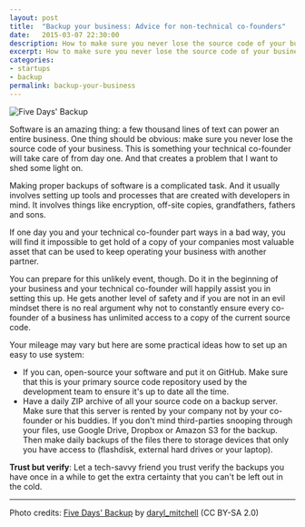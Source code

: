 ```yaml
---
layout: post
title:  "Backup your business: Advice for non-technical co-founders"
date:   2015-03-07 22:30:00
description: How to make sure you never lose the source code of your business.
excerpt: How to make sure you never lose the source code of your business.
categories:
- startups
- backup
permalink: backup-your-business
---
```


![Five Days' Backup](https://farm2.staticflickr.com/1387/1199598508_44cad279a1_z.jpg?zz=1)

Software is an amazing thing: a few thousand lines of text can power an entire business. One thing should be obvious: make sure you never lose the source code of your business. This is something your technical co-founder will take care of from day one. And that creates a problem that I want to shed some light on.

Making proper backups of software is a complicated task. And it usually involves setting up tools and processes that are created with developers in mind. It involves things like encryption, off-site copies, grandfathers, fathers and sons. 

If one day you and your technical co-founder part ways in a bad way, you will find it impossible to get hold of a copy of your companies most valuable asset that can be used to keep operating your business with another partner.

You can prepare for this unlikely event, though. Do it in the beginning of your business and your technical co-founder will happily assist you in setting this up. He gets another level of safety and if you are not in an evil mindset there is no real argument why not to constantly ensure every co-founder of a business has unlimited access to a copy of the current source code.

Your mileage may vary but here are some practical ideas how to set up an easy to use system:

 - If you can, open-source your software and put it on GitHub. Make sure that this is your primary source code repository used by the development team to ensure it's up to date all the time.
 - Have a daily ZIP archive of all your source code on a backup server. Make sure that this server is rented by your company not by your co-founder or his buddies. If you don't mind third-parties snooping through your files, use Google Drive, Dropbox or Amazon S3 for the backup. Then make daily backups of the files there to storage devices that only you have access to (flashdisk, external hard drives or your laptop). 

**Trust but verify**: Let a tech-savvy friend you trust verify the backups you have once in a while to get the extra certainty that you can't be left out in the cold.

----

Photo credits: [Five Days' Backup](https://www.flickr.com/photos/daryl_mitchell/1199598508) by [daryl_mitchell](https://www.flickr.com/photos/daryl_mitchell/) (CC BY-SA 2.0)
